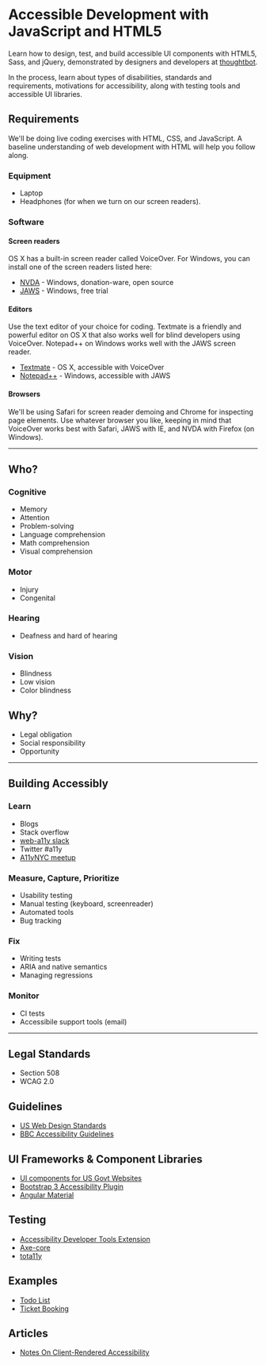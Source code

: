 # Accessible Development with JavaScript and HTML5

Learn how to design, test, and build accessible UI components with HTML5, Sass,
and jQuery, demonstrated by designers and developers at
[thoughtbot](http://thoughtbot.com).

In the process, learn about types of disabilities, standards and requirements,
motivations for accessibility, along with testing tools and accessible UI
libraries.

## Requirements

We'll be doing live coding exercises with HTML, CSS, and JavaScript. A baseline
understanding of web development with HTML will help you follow along.

### Equipment

- Laptop
- Headphones (for when we turn on our screen readers).

### Software

#### Screen readers

OS X has a built-in screen reader called VoiceOver. For Windows, you can install
one of the screen readers listed here:

- [NVDA](http://www.nvaccess.org/download/) - Windows, donation-ware, open source
- [JAWS](http://www.freedomscientific.com/downloads/jaws) - Windows, free trial

#### Editors

Use the text editor of your choice for coding. Textmate is a friendly and
powerful editor on OS X that also works well for blind developers using
VoiceOver. Notepad++ on Windows works well with the JAWS screen reader.

- [Textmate](http://macromates.com/) - OS X, accessible with VoiceOver
- [Notepad++](https://notepad-plus-plus.org/) - Windows, accessible with JAWS

#### Browsers

We'll be using Safari for screen reader demoing and Chrome for inspecting page
elements. Use whatever browser you like, keeping in mind that VoiceOver works
best with Safari, JAWS with IE, and NVDA with Firefox (on Windows).

***

## Who?

### Cognitive

- Memory
- Attention
- Problem-solving
- Language comprehension
- Math comprehension
- Visual comprehension

### Motor

- Injury
- Congenital

### Hearing

- Deafness and hard of hearing

### Vision

- Blindness
- Low vision
- Color blindness

## Why?

- Legal obligation
- Social responsibility
- Opportunity

***

## Building Accessibly

### Learn

- Blogs
- Stack overflow
- [web-a11y slack](http://web-a11y.herokuapp.com)
- Twitter #a11y
- [A11yNYC meetup](http://www.meetup.com/a11ynyc)

### Measure, Capture, Prioritize

- Usability testing
- Manual testing (keyboard, screenreader)
- Automated tools
- Bug tracking

### Fix

- Writing tests
- ARIA and native semantics
- Managing regressions

### Monitor

- CI tests
- Accessibile support tools (email)

***

## Legal Standards

- Section 508
- WCAG 2.0

## Guidelines

- [US Web Design Standards](https://playbook.cio.gov/designstandards/)
- [BBC Accessibility Guidelines](http://www.bbc.co.uk/guidelines/futuremedia/accessibility/)

## UI Frameworks & Component Libraries

- [UI components for US Govt Websites](https://github.com/18F/web-design-standards)
- [Bootstrap 3 Accessibility Plugin](https://paypal.github.io/bootstrap-accessibility-plugin/)
- [Angular Material](https://material.angularjs.org/latest/)

## Testing

- [Accessibility Developer Tools Extension](https://chrome.google.com/webstore/detail/accessibility-developer-t/fpkknkljclfencbdbgkenhalefipecmb?hl=en)
- [Axe-core](https://github.com/dequelabs/axe-core)
- [tota11y](https://khan.github.io/tota11y/)

## Examples

- [Todo List](https://dylanb.github.io/todomvc/index.html#/)
- [Ticket Booking](https://marcysutton.github.io/angular-a11y/demos/scroll-ui/)

## Articles

- [Notes On Client-Rendered Accessibility](http://www.smashingmagazine.com/2015/05/client-rendered-accessibility/)


